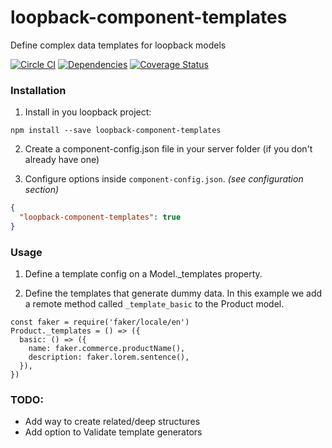 # loopback-component-templates
Define complex data templates for loopback models

[![Circle CI](https://circleci.com/gh/fullcube/loopback-component-templates.svg?style=svg)](https://circleci.com/gh/fullcube/loopback-component-templates) [![Dependencies](http://img.shields.io/david/fullcube/loopback-component-templates.svg?style=flat)](https://david-dm.org/fullcube/loopback-component-templates) [![Coverage Status](https://coveralls.io/repos/github/fullcube/loopback-component-templates/badge.svg?branch=master)](https://coveralls.io/github/fullcube/loopback-component-templates?branch=master)


### Installation

1. Install in you loopback project:

  `npm install --save loopback-component-templates`

2. Create a component-config.json file in your server folder (if you don't already have one)

3. Configure options inside `component-config.json`. *(see configuration section)*

  ```json
  {
    "loopback-component-templates": true
  }
  ```

### Usage

1. Define a template config on a Model._templates property.

2. Define the templates that generate dummy data. 
In this example we add a remote method called `_template_basic` to the Product model.

  ```(javascript)
  const faker = require('faker/locale/en')
  Product._templates = () => ({
    basic: () => ({
      name: faker.commerce.productName(),
      description: faker.lorem.sentence(),
    }),
  })
  ```

### TODO:

- Add way to create related/deep structures
- Add option to Validate template generators
